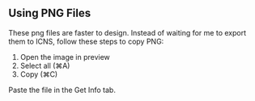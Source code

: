 ## Using PNG Files

These png files are faster to design. Instead of waiting for me to export them to ICNS, follow these steps to copy PNG:

1. Open the image in preview
2. Select all (⌘A)
3. Copy (⌘C)

Paste the file in the Get Info tab.
